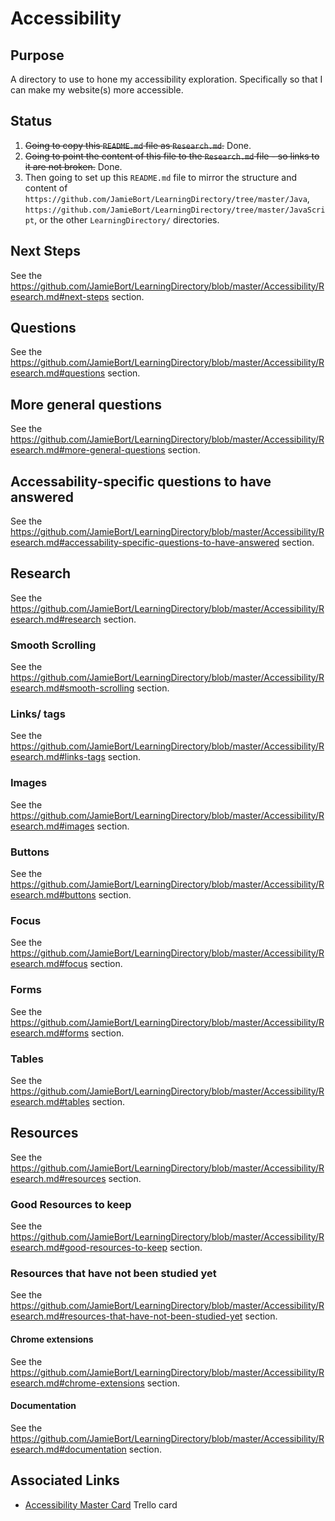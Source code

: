 # Accessibility

## Purpose
A directory to use to hone my accessibility exploration. Specifically so that I can make my website(s) more accessible.

## Status
1. ~~Going to copy this `README.md` file as `Research.md`.~~ Done.
2. ~~Going to point the content of this file to the `Research.md` file - so links to it are not broken.~~ Done.
3. Then going to set up this `README.md` file to mirror the structure and content of `https://github.com/JamieBort/LearningDirectory/tree/master/Java`, `https://github.com/JamieBort/LearningDirectory/tree/master/JavaScript`, or the other `LearningDirectory/` directories.

## Next Steps
See the https://github.com/JamieBort/LearningDirectory/blob/master/Accessibility/Research.md#next-steps section.
## Questions
See the https://github.com/JamieBort/LearningDirectory/blob/master/Accessibility/Research.md#questions section.
## More general questions
See the https://github.com/JamieBort/LearningDirectory/blob/master/Accessibility/Research.md#more-general-questions section.
## Accessability-specific questions to have answered
See the https://github.com/JamieBort/LearningDirectory/blob/master/Accessibility/Research.md#accessability-specific-questions-to-have-answered section.
## Research
See the https://github.com/JamieBort/LearningDirectory/blob/master/Accessibility/Research.md#research section.

### Smooth Scrolling
See the https://github.com/JamieBort/LearningDirectory/blob/master/Accessibility/Research.md#smooth-scrolling section.
### Links/<a> tags
See the https://github.com/JamieBort/LearningDirectory/blob/master/Accessibility/Research.md#links-tags section.
### Images
See the https://github.com/JamieBort/LearningDirectory/blob/master/Accessibility/Research.md#images section.
### Buttons
See the https://github.com/JamieBort/LearningDirectory/blob/master/Accessibility/Research.md#buttons section.
### Focus
See the https://github.com/JamieBort/LearningDirectory/blob/master/Accessibility/Research.md#focus section.
### Forms
See the https://github.com/JamieBort/LearningDirectory/blob/master/Accessibility/Research.md#forms section.
### Tables
See the https://github.com/JamieBort/LearningDirectory/blob/master/Accessibility/Research.md#tables section.
## Resources
See the https://github.com/JamieBort/LearningDirectory/blob/master/Accessibility/Research.md#resources section.
### Good Resources to keep
See the https://github.com/JamieBort/LearningDirectory/blob/master/Accessibility/Research.md#good-resources-to-keep section.

### Resources that have not been studied yet
See the https://github.com/JamieBort/LearningDirectory/blob/master/Accessibility/Research.md#resources-that-have-not-been-studied-yet section.

#### Chrome extensions
See the https://github.com/JamieBort/LearningDirectory/blob/master/Accessibility/Research.md#chrome-extensions section.

#### Documentation
See the https://github.com/JamieBort/LearningDirectory/blob/master/Accessibility/Research.md#documentation section.
## Associated Links
* [Accessibility Master Card](https://trello.com/c/QiXs2V0r/164-accessibility-master-card) Trello card